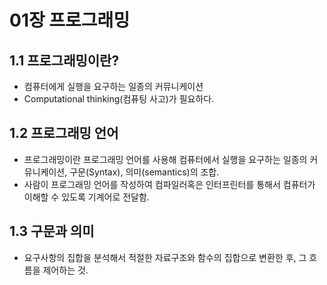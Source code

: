 # 01장 프로그래밍

## 1.1 프로그래밍이란?
- 컴퓨터에게 실행을 요구하는 일종의 커뮤니케이션
- Computational thinking(컴퓨팅 사고)가 필요하다.

## 1.2 프로그래밍 언어
- 프로그래밍이란 프로그래밍 언어를 사용해 컴퓨터에서 실행을 요구하는 일종의 커뮤니케이션, 구문(Syntax), 의미(semantics)의 조합.
- 사람이 프로그래밍 언어를 작성하여 컴파일러혹은 인터프린터를 통해서 컴퓨터가 이해할 수 있도록 기계어로 전달함.
  
## 1.3 구문과 의미
- 요구사항의 집합을 분석해서 적절한 자료구조와 함수의 집합으로 변환한 후, 그 흐름을 제어하는 것.